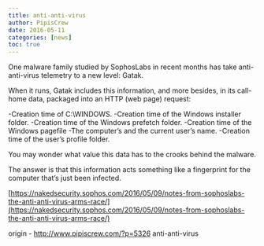 ```yaml
---
title: anti-anti-virus
author: PipisCrew
date: 2016-05-11
categories: [news]
toc: true
---
```


One malware family studied by SophosLabs in recent months has take anti-anti-virus telemetry to a new level: Gatak.

When it runs, Gatak includes this information, and more besides, in its call-home data, packaged into an HTTP (web page) request:

-Creation time of C:\WINDOWS.
-Creation time of the Windows installer folder.
-Creation time of the Windows prefetch folder.
-Creation time of the Windows pagefile
-The computer’s and the current user’s name.
-Creation time of the user’s profile folder.

You may wonder what value this data has to the crooks behind the malware.

The answer is that this information acts something like a fingerprint for the computer that’s just been infected.

[https://nakedsecurity.sophos.com/2016/05/09/notes-from-sophoslabs-the-anti-anti-virus-arms-race/](https://nakedsecurity.sophos.com/2016/05/09/notes-from-sophoslabs-the-anti-anti-virus-arms-race/)

origin - http://www.pipiscrew.com/?p=5326 anti-anti-virus